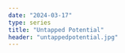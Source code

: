 ```yaml
---
date: "2024-03-17"
type: series
title: "Untapped Potential"
header: "untappedpotential.jpg"
---
```

